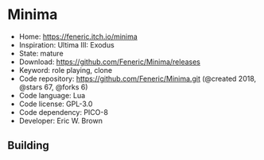 # Minima

- Home: https://feneric.itch.io/minima
- Inspiration: Ultima III: Exodus
- State: mature
- Download: https://github.com/Feneric/Minima/releases
- Keyword: role playing, clone
- Code repository: https://github.com/Feneric/Minima.git (@created 2018, @stars 67, @forks 6)
- Code language: Lua
- Code license: GPL-3.0
- Code dependency: PICO-8
- Developer: Eric W. Brown

## Building
